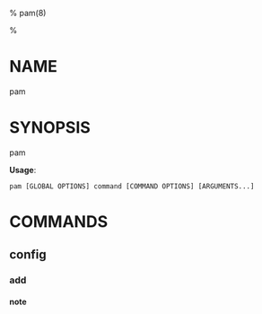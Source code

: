 % pam(8) 

% 

# NAME

pam

# SYNOPSIS

pam

**Usage**:

```
pam [GLOBAL OPTIONS] command [COMMAND OPTIONS] [ARGUMENTS...]
```

# COMMANDS

## config



### add



#### note


